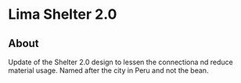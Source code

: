 # Lima Shelter 2.0

## About
Update of the Shelter 2.0 design to lessen the connectiona nd reduce material usage. Named after the city in Peru and not the bean.




